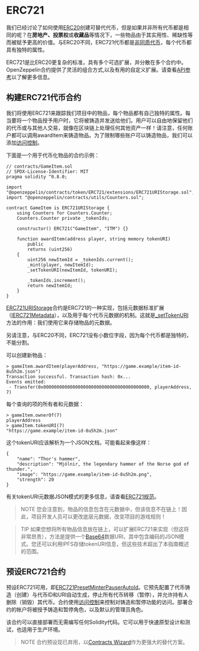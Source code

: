 # ERC721
我们已经讨论了如何使用[ERC20](./ERC20/ERC20.md)创建可替代代币，但是如果并非所有代币都是相同的呢？在**房地产、投票权**或**收藏品**等情况下，一些物品由于其实用性、稀缺性等而被赋予更高的价值。与ERC20不同，ERC721代币都是[非同质代币](./Tokens.md)，每个代币都具有独特的属性。

ERC721是比ERC20更复杂的标准，具有多个可选扩展，并分散在多个合约中。OpenZeppelin合约提供了灵活的组合方式,以及有用的自定义扩展。请查看[API参考](../API/ERC721.md)以了解更多信息。

## 构建ERC721代币合约
我们将使用ERC721来跟踪我们项目中的物品，每个物品都有自己独特的属性。每当要将一个物品授予用户时，它将被铸造并发送给他们。用户可以自由地保留他们的代币或与其他人交易，就像在区块链上处理任何其他资产一样！请注意，任何账户都可以调用awardItem来铸造物品。为了限制哪些账户可以铸造物品，我们可以添加[访问控制](../Access%20Control.md)。

下面是一个用于代币化物品的合约示例：
```
// contracts/GameItem.sol
// SPDX-License-Identifier: MIT
pragma solidity ^0.8.0;

import "@openzeppelin/contracts/token/ERC721/extensions/ERC721URIStorage.sol";
import "@openzeppelin/contracts/utils/Counters.sol";

contract GameItem is ERC721URIStorage {
    using Counters for Counters.Counter;
    Counters.Counter private _tokenIds;

    constructor() ERC721("GameItem", "ITM") {}

    function awardItem(address player, string memory tokenURI)
        public
        returns (uint256)
    {
        uint256 newItemId = _tokenIds.current();
        _mint(player, newItemId);
        _setTokenURI(newItemId, tokenURI);

        _tokenIds.increment();
        return newItemId;
    }
}
```

[ERC721URIStorage](../API/ERC721.md)合约是ERC721的一种实现，包括元数据标准扩展（[IERC721Metadata](../API/ERC721.md)），以及用于每个代币元数据的机制。这就是[_setTokenURI](../API/ERC721.md)方法的作用：我们使用它来存储物品的元数据。

另请注意，与ERC20不同，ERC721没有小数位字段，因为每个代币都是独特的，不能分割。

可以创建新物品：
```
> gameItem.awardItem(playerAddress, "https://game.example/item-id-8u5h2m.json")
Transaction successful. Transaction hash: 0x...
Events emitted:
 - Transfer(0x0000000000000000000000000000000000000000, playerAddress, 7)
```

每个查询的项的所有者和元数据：
```
> gameItem.ownerOf(7)
playerAddress
> gameItem.tokenURI(7)
"https://game.example/item-id-8u5h2m.json"
```

这个tokenURI应该解析为一个JSON文档，可能看起来像这样：
```
{
    "name": "Thor's hammer",
    "description": "Mjölnir, the legendary hammer of the Norse god of thunder.",
    "image": "https://game.example/item-id-8u5h2m.png",
    "strength": 20
}
```

有关tokenURI元数据JSON模式的更多信息，请查看[ERC721规范](https://eips.ethereum.org/EIPS/eip-721)。

> NOTE
您会注意到，物品的信息包含在元数据中，但该信息不在链上！因此，项目开发人员可以更改底层元数据，改变项目的游戏规则！

> TIP
如果您想将所有物品信息放在链上，可以扩展ERC721来实现（但这将非常昂贵），方法是提供一个[Base64](../Utilities.md)数据URI，其中包含编码的JSON模式。您还可以利用IPFS存储tokenURI信息，但这些技术超出了本指南概述的范围。

## 预设ERC721合约
预设ERC721可用，即[ERC721PresetMinterPauserAutoId](https://github.com/OpenZeppelin/openzeppelin-contracts/blob/release-v4.7/contracts/token/ERC721/presets/ERC721PresetMinterPauserAutoId.sol)。它预先配置了代币铸造（创建）与代币ID和URI自动生成，停止所有代币转移（暂停），并允许持有人删除（销毁）其代币。合约使用[访问控制](../Access%20Control.md)来控制对铸造和暂停功能的访问。部署合约的帐户将被授予铸造和暂停角色，以及默认的管理员角色。

该合约可以直接部署而无需编写任何Solidity代码。它可以用于快速原型设计和测试，也适用于生产环境。

> NOTE
合约预设现已弃用，以[Contracts Wizard](https://wizard.openzeppelin.com/)作为更强大的替代方案。
